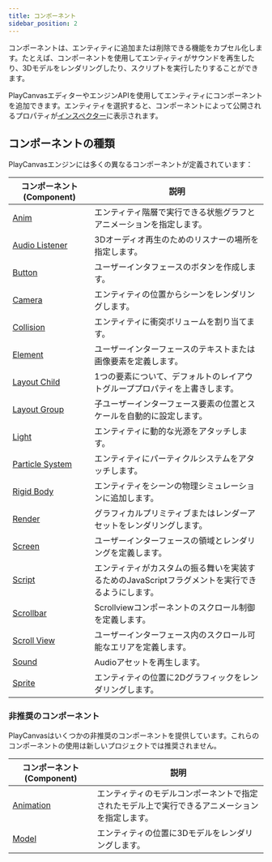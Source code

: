```yaml
---
title: コンポーネント
sidebar_position: 2
---
```


コンポーネントは、エンティティに追加または削除できる機能をカプセル化します。たとえば、コンポーネントを使用してエンティティがサウンドを再生したり、3Dモデルをレンダリングしたり、スクリプトを実行したりすることができます。

PlayCanvasエディターやエンジンAPIを使用してエンティティにコンポーネントを追加できます。エンティティを選択すると、コンポーネントによって公開されるプロパティが[インスペクター](/user-manual/editor/inspector)に表示されます。

## コンポーネントの種類

PlayCanvasエンジンには多くの異なるコンポーネントが定義されています：

| コンポーネント (Component)                                                        | 説明                                                                   |
| ---------------------------------------------------------------- | ----------------------------------------------------------------------------- |
| [Anim](/user-manual/scenes/components/anim)                      | エンティティ階層で実行できる状態グラフとアニメーションを指定します。 |
| [Audio Listener](/user-manual/scenes/components/audiolistener)   | 3Dオーディオ再生のためのリスナーの場所を指定します。                 |
| [Button](/user-manual/scenes/components/button)                  | ユーザーインタフェースのボタンを作成します。                                              |
| [Camera](/user-manual/scenes/components/camera)                  | エンティティの位置からシーンをレンダリングします。                            |
| [Collision](/user-manual/scenes/components/collision)            | エンティティに衝突ボリュームを割り当てます。                                     |
| [Element](/user-manual/scenes/components/element)                | ユーザーインターフェースのテキストまたは画像要素を定義します。                               |
| [Layout Child](/user-manual/scenes/components/layout-child)      | 1つの要素について、デフォルトのレイアウトグループプロパティを上書きします。                    |
| [Layout Group](/user-manual/scenes/components/layout-group)      | 子ユーザーインターフェース要素の位置とスケールを自動的に設定します。       |
| [Light](/user-manual/scenes/components/light)                    | エンティティに動的な光源をアタッチします。                                |
| [Particle System](/user-manual/scenes/components/particlesystem) | エンティティにパーティクルシステムをアタッチします。                                     |
| [Rigid Body](/user-manual/scenes/components/rigidbody)           | エンティティをシーンの物理シミュレーションに追加します。                           |
| [Render](/user-manual/scenes/components/render)                  | グラフィカルプリミティブまたはレンダーアセットをレンダリングします。                              |
| [Screen](/user-manual/scenes/components/screen)                  | ユーザーインターフェースの領域とレンダリングを定義します。                           |
| [Script](/user-manual/scenes/components/script)                  | エンティティがカスタムの振る舞いを実装するためのJavaScriptフラグメントを実行できるようにします。   |
| [Scrollbar](/user-manual/scenes/components/scrollbar)            | Scrollviewコンポーネントのスクロール制御を定義します。                       |
| [Scroll View](/user-manual/scenes/components/scrollview)         | ユーザーインターフェース内のスクロール可能なエリアを定義します。                                |
| [Sound](/user-manual/scenes/components/sound)                    | Audioアセットを再生します。                                                           |
| [Sprite](/user-manual/scenes/components/sprite)                  | エンティティの位置に2Dグラフィックをレンダリングします。                            |

### 非推奨のコンポーネント

PlayCanvasはいくつかの非推奨のコンポーネントを提供しています。これらのコンポーネントの使用は新しいプロジェクトでは推奨されません。

| コンポーネント (Component)                                             | 説明                                                                                   |
| ----------------------------------------------------- | --------------------------------------------------------------------------------------------- |
| [Animation](/user-manual/scenes/components/animation) | エンティティのモデルコンポーネントで指定されたモデル上で実行できるアニメーションを指定します。 |
| [Model](/user-manual/scenes/components/model)         | エンティティの位置に3Dモデルをレンダリングします。                                             |

